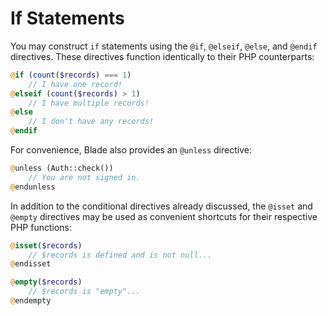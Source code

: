 # If Statements

You may construct `if` statements using the `@if`, `@elseif`, `@else`, and `@endif` directives. These directives function identically to their PHP counterparts:

```php
@if (count($records) === 1)
    // I have one record!
@elseif (count($records) > 1)
    // I have multiple records!
@else
    // I don't have any records!
@endif
```

For convenience, Blade also provides an `@unless` directive:

```php
@unless (Auth::check())
    // You are not signed in.
@endunless
```

In addition to the conditional directives already discussed, the `@isset` and `@empty` directives may be used as convenient shortcuts for their respective PHP functions:

```php
@isset($records)
    // $records is defined and is not null...
@endisset

@empty($records)
    // $records is "empty"...
@endempty
```
